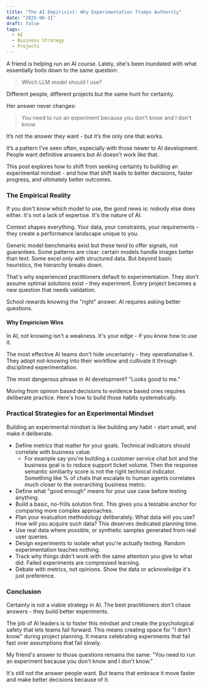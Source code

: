 ```yaml
---
title: "The AI Empiricist: Why Experimentation Trumps Authority"
date: "2025-06-11"
draft: false
tags:
  - AI
  - Business Strategy
  - Projects
---
```


A friend is helping run an AI course. Lately, she's been inundated with what essentially boils down to the same question:  

>Which LLM model should I use?

<!-- excerpt -->

Different people, different projects but the same hunt for certainty.

Her answer never changes:

> You need to run an experiment because you don't know and I don't know.

It’s not the answer they want - but it’s the only one that works.

It’s a pattern I’ve seen often, especially with those newer to AI development. People want definitive answers but AI doesn't work like that.

This post explores how to shift from seeking certainty to building an experimental mindset - and how that shift leads to better decisions, faster progress, and ultimately better outcomes.

### The Empirical Reality

If you don't know which model to use, the good news is: nobody else does either. It's not a lack of expertise. It's the nature of AI.

Context shapes everything. Your data, your constraints, your requirements - they create a performance landscape unique to you. 

Generic model benchmarks exist but these tend to offer signals, not guarantees.
Some patterns are clear: certain models handle images better than text. Some excel only with structured data. But beyond basic heuristics, the hierarchy breaks down.

That's why experienced practitioners default to experimentation. They don't assume optimal solutions exist - they experiment. Every project becomes a new question that needs validation.

School rewards knowing the "right" answer. AI requires asking better questions.

#### Why Empiricism Wins
In AI, not knowing isn't a weakness. It's your edge - if you know how to use it.

The most effective AI teams don't hide uncertainty - they operationalise it. They adopt not-knowing into their workflow and cultivate it through disciplined experimentation.

The most dangerous phrase in AI development? "Looks good to me."

Moving from opinion based decisions to evidence based ones requires deliberate practice. Here's how to build those habits systematically.

### Practical Strategies for an Experimental Mindset

Building an experimental mindset is like building any habit - start small, and make it deliberate.

- Define metrics that matter for your goals. Technical indicators should correlate with business value:
    - For example say you're building a customer service chat bot and the business goal is to reduce support ticket volume. Then the response semantic similiarity score is not the right technical indicator. Something like % of chats that escalate to human agents correlates much closer to the overarching business metric.
- Define what "good enough" means for your use case before testing anything.
- Build a basic, no-frills solution first. This gives you a testable anchor for comparing more complex approaches.
- Plan your evaluation methodology deliberately. What data will you use? How will you acquire such data? This deserves dedicated planning time.
- Use real data where possible, or synthetic samples generated from real user queries.
- Design experiments to isolate what you're actually testing. Random experimentation teaches nothing.
- Track why things didn't work with the same attention you give to what did. Failed experiments are compressed learning.
- Debate with metrics, not opinions. Show the data or acknowledge it's just preference.

### Conclusion
Certainty is not a viable strategy in AI. The best practitioners don't chase answers - they build better experiments.

The job of AI leaders is to foster this mindset and create the psychological safety that lets teams fail forward. This means creating space for "I don't know" during project planning. It means celebrating experiments that fail fast over assumptions that fail slowly.

My friend's answer to those questions remains the same: "You need to run an experiment because you don't know and I don't know."

It's still not the answer people want. But teams that embrace it move faster and make better decisions because of it.
